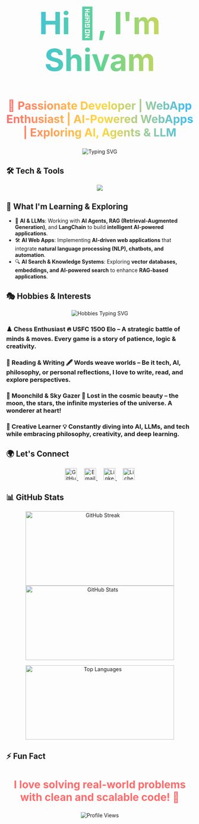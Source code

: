 <!-- GitHub Profile ReadMe -->

<h1 align="center" style="font-size: 82px; font-weight: bold; background: linear-gradient(90deg, #36BCF7, #60D394, #FFD93D); -webkit-background-clip: text; color: transparent;"> Hi 👋, I'm Shivam </h1>
<h2 align="center" style="font-size: 30px; font-weight: bold; background: linear-gradient(90deg, #FF6B6B, #FFD93D, #36BCF7); -webkit-background-clip: text; color: transparent;"> 🚀 Passionate Developer | WebApp Enthusiast | AI-Powered WebApps | Exploring AI, Agents & LLM </h2>
<p align="center">
  <img src="https://readme-typing-svg.herokuapp.com?font=Fira+Sans&weight=700&size=26&pause=1000&color=36BCF7&center=true&vCenter=true&width=600&lines=Full-Stack+Web+Developer;React+%7C+Next.js+%7C+Node.js+%7C+JavaScript;Building+AI-Powered+WebApps;Exploring+RAG+%7C+LLMs+%7C+AI+Agents;Open+to+Collaboration+%F0%9F%9A%80" alt="Typing SVG" />
</p>

## 🛠️ Tech & Tools  
<p align="center">
  <img src="https://skillicons.dev/icons?i=js,ts,react,next,nodejs,express,mongodb,vite,tailwind,sass,postman" />
</p>

## 🌱 What I'm Learning & Exploring  
- 🤖 **AI & LLMs**: Working with **AI Agents, RAG (Retrieval-Augmented Generation)**, and **LangChain** to build **intelligent AI-powered applications**.  
- 🛠️ **AI Web Apps**: Implementing **AI-driven web applications** that integrate **natural language processing (NLP), chatbots, and automation**.  
- 🔍 **AI Search & Knowledge Systems**: Exploring **vector databases, embeddings, and AI-powered search** to enhance **RAG-based applications**.  

## 🎭 Hobbies & Interests  
<p align="center">
  <img src="https://readme-typing-svg.herokuapp.com?font=Fira+Sans&size=28&pause=1000&color=36BCF7&center=true&vCenter=true&width=800&lines=%E2%99%9F+Chess+%7C+Tactical+Mind+%E2%80%93+USFC+1500+Elo;📖+Reading+%26+Writing+%7C+Words+Weave+Worlds;🌌+Sky+Gazer+%7C+Moonchild+%7C+Stargazer;🚀+Creative+Learner+%7C+Tech%2C+AI%2C+Philosophy+Seeker" alt="Hobbies Typing SVG" />
</p>

### ♟️ Chess Enthusiast 🔥 **USFC 1500 Elo** – A strategic battle of **minds & moves**. Every game is a **story of patience, logic & creativity**.  
### 📖 Reading & Writing 🖋️ **Words weave worlds** – Be it **tech, AI, philosophy, or personal reflections**, I love to **write, read, and explore perspectives**.  
### 🌙 Moonchild & Sky Gazer 🔭 **Lost in the cosmic beauty** – the moon, the stars, the infinite **mysteries of the universe**. A wonderer at heart!  
### 🚀 Creative Learner 💡 Constantly **diving into AI, LLMs, and tech** while embracing **philosophy, creativity, and deep learning**.  

## 🌍 Let's Connect  
<p align="center">
  <a href="https://github.com/black-sheepp">
    <img src="https://img.shields.io/github/followers/black-sheepp?label=GitHub&logo=github&style=for-the-badge&color=black" height="32" alt="GitHub Followers" />
  </a>
  <span style="margin: 0 8px;"></span>
  <a href="mailto:shivamguptanitw@gmail.com">
    <img src="https://img.shields.io/badge/Email-%23D14836.svg?style=for-the-badge&logo=gmail&logoColor=white" height="32" alt="Email" />
  </a>
  <span style="margin: 0 8px;"></span>
  <a href="https://www.linkedin.com/in/gshivam1/">
    <img src="https://img.shields.io/badge/LinkedIn-%230077B5.svg?style=for-the-badge&logo=linkedin&logoColor=white" height="32" alt="LinkedIn" />
  </a>
  <span style="margin: 0 8px;"></span>
  <a href="https://lichess.org/@/shivam888500">
    <img src="https://img.shields.io/badge/Lichess-100000?style=for-the-badge&logo=lichess&logoColor=white" height="32" alt="Lichess Profile" />
  </a>
</p>

## 📊 GitHub Stats  
<p align="center">
  <img src="https://github-readme-streak-stats.herokuapp.com/?user=black-sheepp&theme=blue-green&hide_border=true" width="400" height="200" alt="GitHub Streak" />
  <img src="https://github-readme-stats.vercel.app/api?username=black-sheepp&theme=blue-green&show_icons=true&hide_border=true&count_private=true" width="400" height="200" alt="GitHub Stats" />
</p>
<p align="center">
  <img src="https://github-readme-stats.vercel.app/api/top-langs/?username=black-sheepp&theme=blue-green&show_icons=true&hide_border=true&layout=compact" width="400" height="200" alt="Top Languages" />
</p>

## ⚡ Fun Fact  
<h2 align="center" style="font-size: 28px; font-weight: bold; color: #FF6B6B;"> I love solving real-world problems with clean and scalable code! 🚀 </h2>
<p align="center">
  <img src="https://komarev.com/ghpvc/?username=black-sheepp&color=brightgreen&style=flat-square" alt="Profile Views" />
</p>
